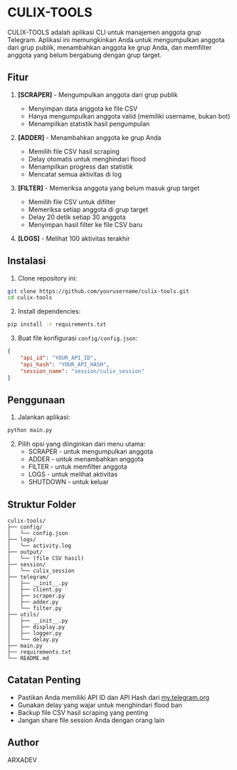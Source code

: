 # CULIX-TOOLS

CULIX-TOOLS adalah aplikasi CLI untuk manajemen anggota grup Telegram. Aplikasi ini memungkinkan Anda untuk mengumpulkan anggota dari grup publik, menambahkan anggota ke grup Anda, dan memfilter anggota yang belum bergabung dengan grup target.

## Fitur

1. **[SCRAPER]** - Mengumpulkan anggota dari grup publik
   - Menyimpan data anggota ke file CSV
   - Hanya mengumpulkan anggota valid (memiliki username, bukan bot)
   - Menampilkan statistik hasil pengumpulan

2. **[ADDER]** - Menambahkan anggota ke grup Anda
   - Memilih file CSV hasil scraping
   - Delay otomatis untuk menghindari flood
   - Menampilkan progress dan statistik
   - Mencatat semua aktivitas di log

3. **[FILTER]** - Memeriksa anggota yang belum masuk grup target
   - Memilih file CSV untuk difilter
   - Memeriksa setiap anggota di grup target
   - Delay 20 detik setiap 30 anggota
   - Menyimpan hasil filter ke file CSV baru

4. **[LOGS]** - Melihat 100 aktivitas terakhir

## Instalasi

1. Clone repository ini:
```bash
git clone https://github.com/yourusername/culix-tools.git
cd culix-tools
```

2. Install dependencies:
```bash
pip install -r requirements.txt
```

3. Buat file konfigurasi `config/config.json`:
```json
{
    "api_id": "YOUR_API_ID",
    "api_hash": "YOUR_API_HASH",
    "session_name": "session/culix_session"
}
```

## Penggunaan

1. Jalankan aplikasi:
```bash
python main.py
```

2. Pilih opsi yang diinginkan dari menu utama:
   - SCRAPER - untuk mengumpulkan anggota
   - ADDER - untuk menambahkan anggota
   - FILTER - untuk memfilter anggota
   - LOGS - untuk melihat aktivitas
   - SHUTDOWN - untuk keluar

## Struktur Folder

```
culix-tools/
├── config/
│   └── config.json
├── logs/
│   └── activity.log
├── output/
│   └── (file CSV hasil)
├── session/
│   └── culix_session
├── telegram/
│   ├── __init__.py
│   ├── client.py
│   ├── scraper.py
│   ├── adder.py
│   └── filter.py
├── utils/
│   ├── __init__.py
│   ├── display.py
│   ├── logger.py
│   └── delay.py
├── main.py
├── requirements.txt
└── README.md
```

## Catatan Penting

- Pastikan Anda memiliki API ID dan API Hash dari [my.telegram.org](https://my.telegram.org)
- Gunakan delay yang wajar untuk menghindari flood ban
- Backup file CSV hasil scraping yang penting
- Jangan share file session Anda dengan orang lain

## Author

ARXADEV 